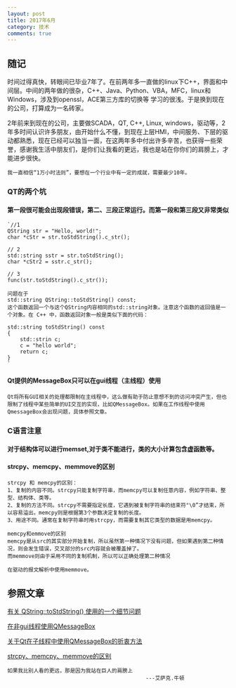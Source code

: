 ```yaml
---
layout: post
title: 2017年6月
category: 技术
comments: true
---
```



## 随记 

时间过得真快，转眼间已毕业7年了。在前两年多一直做的linux下C++，界面和中间层。中间的两年做的很杂，C++、Java、Python、VBA，MFC，linux和Windows，涉及到openssl，ACE第三方库的切换等
学习的很浅。于是换到现在的公司，打算成为一名砖家。

2年前来到现在的公司，主要做SCADA，QT, C++, Linux, windows，驱动等，2年多时间认识许多朋友，由开始什么不懂，到现在上层HMI，中间服务、下层的驱动都熟悉，现在已经可以独当一面，在这两年多中付出许多辛苦，也获得一些荣誉，感谢我生活中朋友们，是你们让我看的更远，我也是站在你你们的肩膀上，才能进步很快。

	我一直相信“1万小时法则”，要想在一个行业中有一定的成就，需要最少10年。

### QT的两个坑 
#### 第一段很可能会出现段错误，第二、三段正常运行。而第一段和第三段又非常类似

    `//1
	QString str = "Hello, world!";
	char *cStr = str.toStdString().c_str();
 
	// 2
	std::string sstr = str.toStdString();
	char *cStr2 = sstr.c_str();
 
	// 3
	func(str.toStdString().c_str());
	
	问题在于
	std::string QString::toStdString() const;
	这个函数返回一个与这个QString内容相同的std::string对象。注意这个函数的返回值是一个对象。在 C++ 中，函数返回对象一般是类似下面的代码：

	std::string toStdString() const
	{
    	std::strin c;
   		c = "hello world";
    	return c;
	}
	`


#### Qt提供的MessageBox只可以在gui线程（主线程）使用
	Qt将所有GUI相关的处理都限制在主线程中，这么做有助于防止意想不到的访问冲突产生，但也限制了线程中某些简单的UI交互的实现，比如QMessageBox。如果在工作线程中使用QmessageBox会出现问题，具体参照文章。

### C语言注意
#### 对于结构体可以进行memset,对于类不能进行，类的大小计算包含虚函数等。

#### strcpy、memcpy、memmove的区别
	strcpy 和 memcpy的区别：
	1、复制的内容不同。strcpy只能复制字符串，而memcpy可以复制任意内容，例如字符串、整型、结构体、类等。
	2、复制的方法不同。strcpy不需要指定长度，它遇到被复制字符串的结束符"\0”才结束，所以容易溢出。memcpy则是根据第3个参数决定复制的长度。
	3、用途不同。通常在复制字符串时用strcpy，而需要复制其它类型的数据是用memcpy。
	
	memcpy和emmove的区别
	memcpy是从src的其实部分开始复制，所以虽然第一种情况下没有问题，但如果遇到第二种情况，则会发生错误，交叉部分的src内容就会被覆盖掉了。
	而memmove则由于采用不同的复制机制，所以可以正确处理第二种情况

	在驱动的报文解析中使用memmove。


## 参照文章
[有关 QString::toStdString() 使用的一个细节问题](http://www.ruanyifeng.com/blog/2012/08/bloggingwithjekyll.html)

[在非gui线程使用QMessageBox](http://blog.csdn.net/wsj18808050/article/details/43020563?locationNum=6&fps=1)

[ 关于Qt在子线程中使用QMessageBox的折衷方法](http://www.ruanyifeng.com/blog/2012/08/bloggingwithjekyll.html)

[strcpy、memcpy、memmove的区别](http://www.cnblogs.com/xulb597/archive/2012/05/23/2515215.html)




	如果我比别人看的更远，那是因为我站在巨人的肩膀上
												---艾萨克.牛顿
